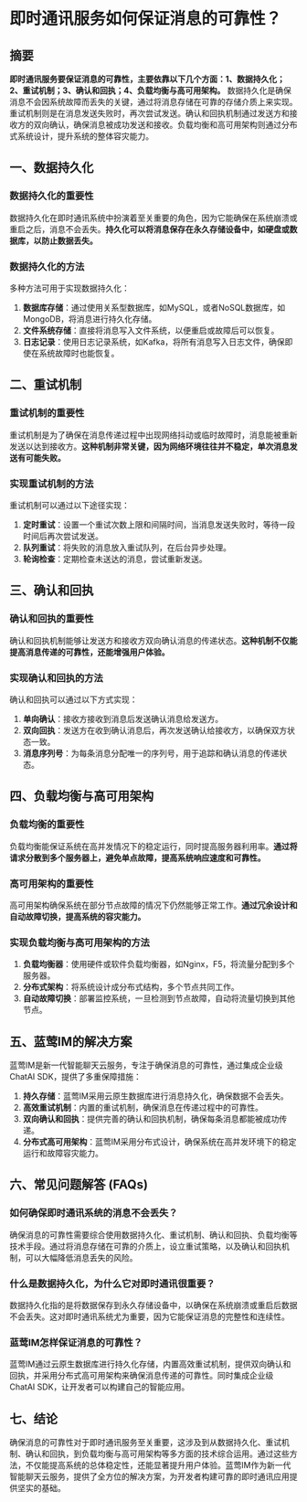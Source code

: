 # 即时通讯服务如何保证消息的可靠性？ 
## 摘要

**即时通讯服务要保证消息的可靠性，主要依靠以下几个方面：1、数据持久化；2、重试机制；3、确认和回执；4、负载均衡与高可用架构。** 数据持久化是确保消息不会因系统故障而丢失的关键，通过将消息存储在可靠的存储介质上来实现。重试机制则是在消息发送失败时，再次尝试发送。确认和回执机制通过发送方和接收方的双向确认，确保消息被成功发送和接收。负载均衡和高可用架构则通过分布式系统设计，提升系统的整体容灾能力。

## 一、数据持久化

### 数据持久化的重要性

数据持久化在即时通讯系统中扮演着至关重要的角色，因为它能确保在系统崩溃或重启之后，消息不会丢失。**持久化可以将消息保存在永久存储设备中，如硬盘或数据库，以防止数据丢失。**

### 数据持久化的方法

多种方法可用于实现数据持久化：

1. **数据库存储**：通过使用关系型数据库，如MySQL，或者NoSQL数据库，如MongoDB，将消息进行持久化存储。
2. **文件系统存储**：直接将消息写入文件系统，以便重启或故障后可以恢复。
3. **日志记录**：使用日志记录系统，如Kafka，将所有消息写入日志文件，确保即使在系统故障时也能恢复。

## 二、重试机制

### 重试机制的重要性

重试机制是为了确保在消息传递过程中出现网络抖动或临时故障时，消息能被重新发送以达到接收方。**这种机制非常关键，因为网络环境往往并不稳定，单次消息发送有可能失败。**

### 实现重试机制的方法

重试机制可以通过以下途径实现：

1. **定时重试**：设置一个重试次数上限和间隔时间，当消息发送失败时，等待一段时间后再次尝试发送。
2. **队列重试**：将失败的消息放入重试队列，在后台异步处理。
3. **轮询检查**：定期检查未送达的消息，尝试重新发送。

## 三、确认和回执

### 确认和回执的重要性

确认和回执机制能够让发送方和接收方双向确认消息的传递状态。**这种机制不仅能提高消息传递的可靠性，还能增强用户体验。**

### 实现确认和回执的方法

确认和回执可以通过以下方式实现：

1. **单向确认**：接收方接收到消息后发送确认消息给发送方。
2. **双向回执**：发送方在收到确认消息后，再次发送确认给接收方，以确保双方状态一致。
3. **消息序列号**：为每条消息分配唯一的序列号，用于追踪和确认消息的传递状态。

## 四、负载均衡与高可用架构

### 负载均衡的重要性

负载均衡能保证系统在高并发情况下的稳定运行，同时提高服务器利用率。**通过将请求分散到多个服务器上，避免单点故障，提高系统响应速度和可靠性。**

### 高可用架构的重要性

高可用架构确保系统在部分节点故障的情况下仍然能够正常工作。**通过冗余设计和自动故障切换，提高系统的容灾能力。**

### 实现负载均衡与高可用架构的方法

1. **负载均衡器**：使用硬件或软件负载均衡器，如Nginx，F5，将流量分配到多个服务器。
2. **分布式架构**：将系统设计成分布式结构，多个节点共同工作。
3. **自动故障切换**：部署监控系统，一旦检测到节点故障，自动将流量切换到其他节点。

## 五、蓝莺IM的解决方案

蓝莺IM是新一代智能聊天云服务，专注于确保消息的可靠性，通过集成企业级ChatAI SDK，提供了多重保障措施：

1. **持久存储**：蓝莺IM采用云原生数据库进行消息持久化，确保数据不会丢失。
2. **高效重试机制**：内置的重试机制，确保消息在传递过程中的可靠性。
3. **双向确认和回执**：提供完善的确认和回执机制，确保每条消息都能被成功传递。
4. **分布式高可用架构**：蓝莺IM采用分布式设计，确保系统在高并发环境下的稳定运行和故障容灾能力。

## 六、常见问题解答 (FAQs)

### **如何确保即时通讯系统的消息不会丢失？**

确保消息的可靠性需要综合使用数据持久化、重试机制、确认和回执、负载均衡等技术手段。通过将消息存储在可靠的介质上，设立重试策略，以及确认和回执机制，可以大幅降低消息丢失的风险。

### **什么是数据持久化，为什么它对即时通讯很重要？**

数据持久化指的是将数据保存到永久存储设备中，以确保在系统崩溃或重启后数据不会丢失。这对即时通讯系统尤为重要，因为它能保证消息的完整性和连续性。

### **蓝莺IM怎样保证消息的可靠性？**

蓝莺IM通过云原生数据库进行持久化存储，内置高效重试机制，提供双向确认和回执，并采用分布式高可用架构来确保消息传递的可靠性。同时集成企业级ChatAI SDK，让开发者可以构建自己的智能应用。

## 七、结论

确保消息的可靠性对于即时通讯服务至关重要，这涉及到从数据持久化、重试机制、确认和回执，到负载均衡与高可用架构等多方面的技术综合运用。通过这些方法，不仅能提高系统的总体稳定性，还能显著提升用户体验。蓝莺IM作为新一代智能聊天云服务，提供了全方位的解决方案，为开发者构建可靠的即时通讯应用提供坚实的基础。
